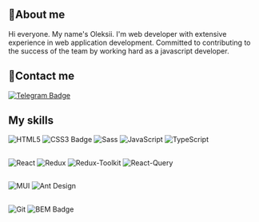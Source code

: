## 🔗About me
Hi everyone. My name's Oleksii.  I'm
web developer with extensive experience in web application development. Committed to contributing to the success of the team by working hard as a javascript developer.
## 🔗Сontact me
[![Telegram Badge](https://img.shields.io/badge/Telegram-fff?logo=telegram&logoColor=fff&style=for-the-badge)](https://t.me/oleksii_vvn)

## My skills
![HTML5](https://img.shields.io/badge/HTML5-E34F26?logo=html5&logoColor=fff&style=for-the-badge)
![CSS3 Badge](https://img.shields.io/badge/CSS3-1572B6?logo=css3&logoColor=fff&style=for-the-badge)
![Sass](https://img.shields.io/badge/Sass-C69?logo=sass&logoColor=fff&style=for-the-badge)
![JavaScript](https://img.shields.io/badge/-JavaScript-FFFF00?style=for-the-badge&logo=javascript&logoColor=000)
![TypeScript](https://img.shields.io/badge/-TypeScript-2f74c0?style=for-the-badge&logo=TypeScript&logoColor=000)
##
![React](https://img.shields.io/badge/-React-00BFFF?style=for-the-badge&logo=react&logoColor=000)
![Redux](https://img.shields.io/badge/-Redux-5A009D?style=for-the-badge&logo=redux&logoColor=fff)
![Redux-Toolkit](https://img.shields.io/badge/-Redux_Toolkit-fff?style=for-the-badge&logo=redux&logoColor=5A009D)
![React-Query](https://img.shields.io/badge/-React_Query-fff?style=for-the-badge&logo=redux&logoColor=FF0000)
##
![MUI](https://img.shields.io/badge/MUI-007FFF?logo=mui&logoColor=fff&style=for-the-badge)
![Ant Design](https://img.shields.io/badge/Ant%20Design-0170FE?logo=antdesign&logoColor=fff&style=for-the-badge)
##
![Git](https://img.shields.io/badge/Git-F05032?logo=git&logoColor=fff&style=for-the-badge)
![BEM Badge](https://img.shields.io/badge/BEM-000?logo=bem&logoColor=fff&style=for-the-badge)
